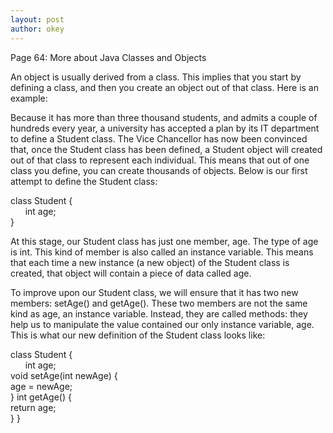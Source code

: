 ```yaml
---
layout: post
author: okey
---
```

Page 64: More about Java Classes and Objects

An object is usually derived from a class. This implies that you start by defining a class,
and then you create an object out of that class. Here is an example:

Because it has more than three thousand students, and admits a couple of hundreds every year,
a university has accepted a plan by its IT department to define a Student class. The Vice 
Chancellor has now been convinced that, once the Student class has been defined, a Student 
object will created out of that class to represent each individual. This means that out of
one class you define, you can create thousands of objects. Below is our first attempt to define
the Student class:

class Student { <br>&nbsp;&nbsp;&nbsp;&nbsp;&nbsp;&nbsp;int age;<br> }

At this stage, our Student class has just one member, age. The type of age is int. This kind of member 
is also called an instance variable. This means that each time a new instance (a new object) of 
the Student class is created, that object will contain a piece of data called age.

To improve upon our Student class, we will ensure that it has two new members: setAge() and getAge().
These two members are not the same kind as age, an instance variable. Instead, they are called 
methods: they help us to manipulate the value contained our only instance variable, age. This is 
what our new definition of the Student class looks like:

class Student { <br>&nbsp;&nbsp;&nbsp;&nbsp;&nbsp;&nbsp;int age;<br> 
void setAge(int newAge) {<br> age = newAge;<br>}
int getAge() {<br> return age;<br>}
}

